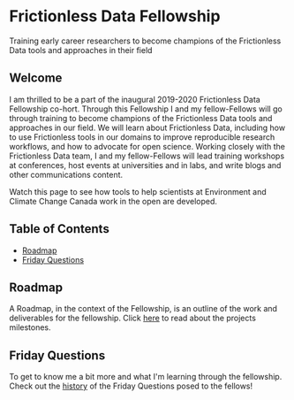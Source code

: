 # Frictionless Data Fellowship 
Training early career researchers to become champions of the Frictionless Data tools and approaches in their field

## Welcome
I am thrilled to be a part of the inaugural 2019-2020 Frictionless Data Fellowship co-hort. Through this Fellowship I and my fellow-Fellows will go through training to become champions of the Frictionless Data tools and approaches in our field. We will learn about Frictionless Data, including how to use Frictionless tools in our domains to improve reproducible research workflows, and how to advocate for open science. Working closely with the Frictionless Data team, I and my fellow-Fellows will lead training workshops at conferences, host events at universities and in labs, and write blogs and other communications content.

Watch this page to see how tools to help scientists at Environment and Climate Change Canada work in the open are developed. 

## Table of Contents
* [Roadmap](#Roadmap)
* [Friday Questions](#Friday_Questions)

## Roadmap
A Roadmap, in the context of the Fellowship, is an outline of the work and deliverables for the fellowship. Click [here][link_roadmap] to read about the projects milestones. 

## Friday Questions
To get to know me a bit more and what I'm learning through the fellowship. Check out the [history][link_fridayquestions] of the Friday Questions posed to the fellows! 

[link_roadmap]: https://github.com/Monsauce/frictionless_data_fellowship/blob/master/Roadmap.md
[link_fridayquestions]:https://github.com/Monsauce/frictionless_data_fellowship/blob/master/Friday_Questions.md
